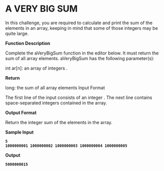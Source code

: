 # A VERY BIG SUM

<p>In this challenge, you are required to calculate and print the sum of the elements in an array, keeping in mind that some of those integers may be quite large.</p>

<p><strong>Function Description</p></strong>
Complete the aVeryBigSum function in the editor below. It must return the sum of all array elements.
aVeryBigSum has the following parameter(s):

int ar[n]: an array of integers .

<p><strong>Return<p></strong>
long: the sum of all array elements
Input Format

The first line of the input consists of an integer .
The next line contains  space-separated integers contained in the array.

<p><strong>Output Format</p></strong>
Return the integer sum of the elements in the array.</p></strong>


<p><strong>Sample Input<p><strong>
<pre><code>5
1000000001 1000000002 1000000003 1000000004 1000000005</pre></code>

<p><strong>Output<p><strong>
<pre><code>5000000015</pre></code>
